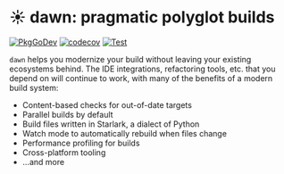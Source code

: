 # ☀️ dawn: pragmatic polyglot builds

[![PkgGoDev](https://pkg.go.dev/badge/github.com/pgavlin/dawn)](https://pkg.go.dev/github.com/pgavlin/dawn)
[![codecov](https://codecov.io/gh/pgavlin/dawn/branch/master/graph/badge.svg)](https://codecov.io/gh/pgavlin/dawn)
[![Test](https://github.com/pgavlin/dawn/workflows/Test/badge.svg)](https://github.com/pgavlin/dawn/actions?query=workflow%3ATest)

`dawn` helps you modernize your build without leaving your existing ecosystems behind.
The IDE integrations, refactoring tools, etc. that you depend on will continue to work,
with many of the benefits of a modern build system:

- Content-based checks for out-of-date targets
- Parallel builds by default
- Build files written in Starlark, a dialect of Python
- Watch mode to automatically rebuild when files change
- Performance profiling for builds
- Cross-platform tooling
- ...and more
